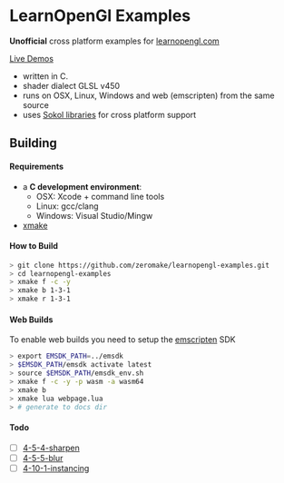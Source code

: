 # LearnOpenGl Examples 

**Unofficial** cross platform examples for [learnopengl.com](https://learnopengl.com/)

[Live Demos](https://zeromake.github.io/learnopengl-examples)

- written in C.
- shader dialect GLSL v450
- runs on OSX, Linux, Windows and web (emscripten) from the same source
- uses [Sokol libraries](https://github.com/floooh/sokol) for cross platform support


## Building 

#### Requirements

* a **C development environment**:
    - OSX: Xcode + command line tools
    - Linux: gcc/clang
    - Windows: Visual Studio/Mingw
* [xmake](https://xmake.io/)

#### How to Build

```bash
> git clone https://github.com/zeromake/learnopengl-examples.git
> cd learnopengl-examples
> xmake f -c -y
> xmake b 1-3-1
> xmake r 1-3-1
```


#### Web Builds

To enable web builds you need to setup the [emscripten](https://emscripten.org/index.html) SDK

```bash
> export EMSDK_PATH=../emsdk
> $EMSDK_PATH/emsdk activate latest
> source $EMSDK_PATH/emsdk_env.sh
> xmake f -c -y -p wasm -a wasm64
> xmake b
> xmake lua webpage.lua
> # generate to docs dir
```

#### Todo

- [ ] [4-5-4-sharpen](src/4-5-framebuffers/4-sharpen.c)
- [ ] [4-5-5-blur](src/4-5-framebuffers/5-blur.c)
- [ ] [4-10-1-instancing](src/4-10-instancing/1-instancing.c)
